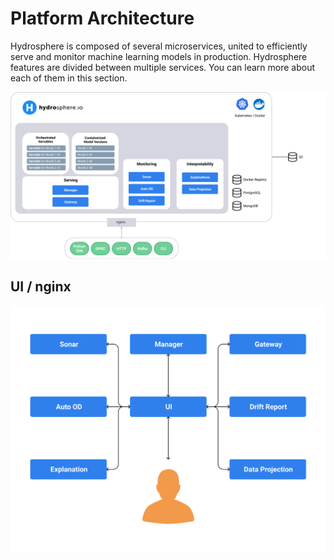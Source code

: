 # Platform Architecture

Hydrosphere is composed of several microservices, united to efficiently serve and monitor machine learning models in production. Hydrosphere features are divided between multiple services. You can learn more about each of them in this section.

![](../../.gitbook/assets/architecture%20%281%29%20%284%29%20%286%29%20%285%29.png)

## UI / nginx

![](../../.gitbook/assets/ui-service-diagram%20%281%29%20%284%29%20%286%29%20%283%29.png)

